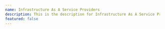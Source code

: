 ```yaml
---
name: Infrastructure As A Service Providers
description: This is the description for Infrastructure As A Service Providers
featured: false
---
```


